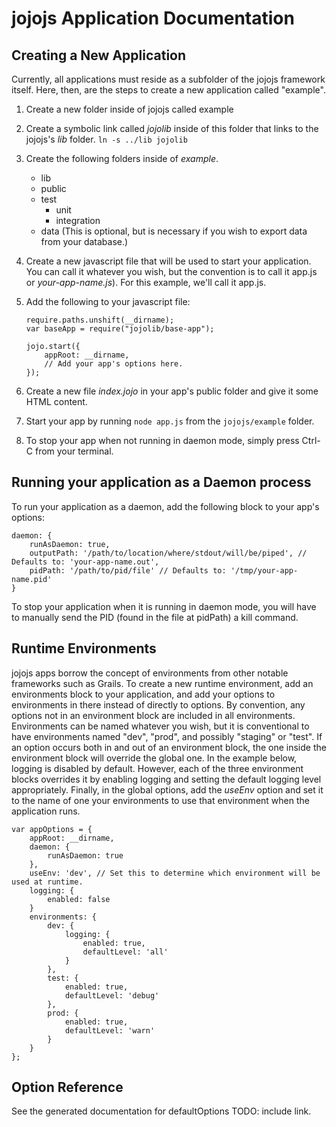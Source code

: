 # jojojs Application Documentation #

## Creating a New Application ##
Currently, all applications must reside as a subfolder of the jojojs framework itself.  Here, then, are the steps to create a new application called "example".

1.  Create a new folder inside of jojojs called example
2.  Create a symbolic link called _jojolib_ inside of this folder that links to the jojojs's _lib_ folder. `ln -s ../lib jojolib`
3.  Create the following folders inside of _example_.
    *  lib
    *  public
    *  test
        *  unit
        *  integration
    *  data (This is optional, but is necessary if you wish to export data from your database.)
4.  Create a new javascript file that will be used to start your application.  You can call it whatever you wish, but the convention is to call it app.js or _your-app-name.js_).  For this example, we'll call it app.js.
5.  Add the following to your javascript file:  

		require.paths.unshift(__dirname);  
		var baseApp = require("jojolib/base-app");  
		
		jojo.start({
			appRoot: __dirname,
			// Add your app's options here.
		});
6.  Create a new file *index.jojo* in your app's public folder and give it some HTML content.
7.  Start your app by running `node app.js` from the `jojojs/example` folder.
8.  To stop your app when not running in daemon mode, simply press Ctrl-C from your terminal.

## Running your application as a Daemon process ##
To run your application as a daemon, add the following block to your app's options:  

	daemon: {
		runAsDaemon: true,
		outputPath: '/path/to/location/where/stdout/will/be/piped', // Defaults to: 'your-app-name.out',  
		pidPath: '/path/to/pid/file' // Defaults to: '/tmp/your-app-name.pid'
	}
	
To stop your application when it is running in daemon mode, you will have to manually send the PID (found in the file at pidPath) a kill command.

## Runtime Environments ##
jojojs apps borrow the concept of environments from other notable frameworks such as Grails.  To create a new runtime environment, add an environments block to your application, and add your options to environments in there instead of directly to options.  By convention, any options not in an environment block are included in all environments.  Environments can be named whatever you wish, but it is conventional to have environments named "dev", "prod", and possibly "staging" or "test".  If an option occurs both in and out of an environment block, the one inside the environment block will override the global one.  In the example below, logging is disabled by default.  However, each of the three environment blocks overrides it by enabling logging and setting the default logging level appropriately.  Finally, in the global options, add the *useEnv* option and set it to the name of one your environments to use that environment when the application runs.

	var appOptions = {
		appRoot: __dirname,
		daemon: {
			runAsDaemon: true
		},
		useEnv: 'dev', // Set this to determine which environment will be used at runtime.
		logging: {
			enabled: false
		}
		environments: {
			dev: {
				logging: {
					enabled: true,
					defaultLevel: 'all'
				}
			},
			test: {
				enabled: true,
				defaultLevel: 'debug'
			},
			prod: {
				enabled: true,
				defaultLevel: 'warn'
			}
		}
	};

## Option Reference ##
See the generated documentation for defaultOptions TODO: include link.


